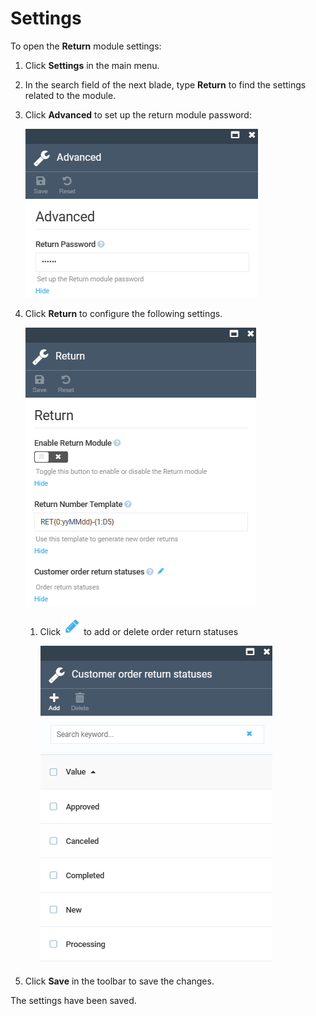 # Settings

To open the **Return** module settings:

1. Click **Settings** in the main menu.
1. In the search field of the next blade, type **Return** to find the settings related to the module.
1. Click **Advanced** to set up the return module password:

    ![Advanced settings](media/advanced-settings.png)

1. Click **Return** to configure the following settings.

    ![Advanced settings](media/return-settings.png)

    1. Click ![Pencil](media/pencil.png) to add or delete order return statuses

        ![Order return statuses](media/order-return-statuses.png)

1. Click **Save** in the toolbar to save the changes.

The settings have been saved.
